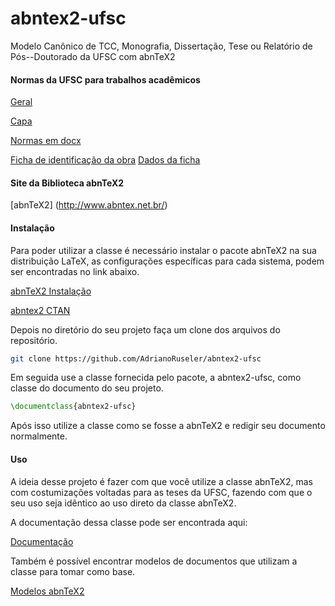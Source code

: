 abntex2-ufsc
=================

Modelo Canônico de TCC, Monografia,  Dissertação, Tese ou Relatório de Pós--Doutorado da UFSC com abnTeX2

#### Normas da UFSC para trabalhos acadêmicos
[Geral](http://portal.bu.ufsc.br/normalizacao/)

[Capa](http://www.bu.ufsc.br/design/Guia_Rapido_Diagramacao_Trabalhos_Academicos.pdf)

[Normas em docx](http://www.bu.ufsc.br/design/TemplateTrabalhoAcademico.docx)


[Ficha de identificação da obra](http://portal.bu.ufsc.br/servicos/ficha-de-identificacao-da-obra/)
[Dados da ficha](http://ficha.bu.ufsc.br/)

#### Site da Biblioteca abnTeX2
[abnTeX2] (http://www.abntex.net.br/)

#### Instalação

Para poder utilizar a classe é necessário instalar o pacote abnTeX2 na sua
distribuição LaTeX, as configurações específicas para cada sistema, podem ser
encontradas no link abaixo.

[abnTeX2 Instalação](https://github.com/abntex/abntex2/wiki/Instalacao)

[abntex2 CTAN](http://www.ctan.org/pkg/abntex2)

Depois no diretório do seu projeto faça um clone dos arquivos do repositório.

```bash
git clone https://github.com/AdrianoRuseler/abntex2-ufsc
```

Em seguida use a classe fornecida pelo pacote, a abntex2-ufsc, como classe do
documento do seu projeto.

```latex
\documentclass{abntex2-ufsc}
```

Após isso utilize a classe como se fosse a abnTeX2 e redigir seu documento
normalmente.

#### Uso

A ideia desse projeto é fazer com que você utilize a classe abnTeX2, mas
com costumizações voltadas para as teses da UFSC, fazendo com que o seu uso
seja idêntico ao uso direto da classe abnTeX2.

A documentação dessa classe pode ser encontrada aqui:

[Documentação](https://www.ctan.org/pkg/abntex2)

Também é possível encontrar modelos de documentos que utilizam a classe para
tomar como base.

[Modelos
abnTeX2](https://www.ctan.org/pkg/abntex2)


